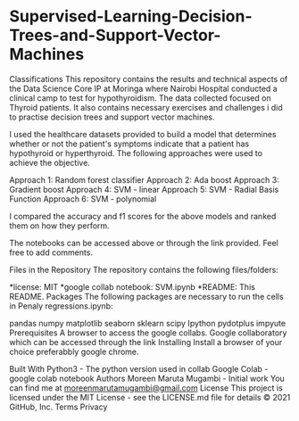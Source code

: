 # Supervised-Learning-Decision-Trees-and-Support-Vector-Machines

Classifications
This repository contains the results and technical aspects of the Data Science Core IP at Moringa where Nairobi Hospital conducted a clinical camp to test for hypothyroidism. 
The data collected focused on Thyroid patients. It also contains necessary exercises and challenges i did to practise decision trees and support vector machines.

I used the healthcare datasets provided to build a model that determines whether or not the patient's symptoms indicate that a patient has hypothyroid or hyperthyroid.
The following approaches were used to achieve the objective.

Approach 1: Random forest classifier
Approach 2: Ada boost
Approach 3: Gradient boost
Approach 4: SVM - linear
Approach 5: SVM - Radial Basis Function
Approach 6: SVM - polynomial

I compared the accuracy and f1 scores for the above models and ranked them on how they perform.

The notebooks can be accessed above or through the link provided. Feel free to add comments.

Files in the Repository
The repository contains the following files/folders:

*license: MIT
*google collab notebook: SVM.ipynb
*README: This README.
Packages
The following packages are necessary to run the cells in Penaly regressions.ipynb:

pandas
numpy
matplotlib
seaborn
sklearn
scipy
Ipython
pydotplus
impyute
Prerequisites
A browser to access the google collabs.
Google collaboratory which can be accessed through the link
Installing
Install a browser of your choice preferabbly google chrome.

Built With
Python3 - The python version used in collab
Google Colab - google colab notebook
Authors
Moreen Maruta Mugambi - Initial work
You can find me at moreenmarutamugambi@gmail.com
License
This project is licensed under the MIT License - see the LICENSE.md file for details
© 2021 GitHub, Inc.
Terms
Privacy
